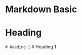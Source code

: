 # Markdown Basic

# Heading

```# Heading 1``` # Heading 1
<!-- ```# Heading 2```
 ## Heading 2
```# Heading 3```
 ### Heading 3
```# Heading 4```
 #### Heading 4
```# Heading 5```
 ##### Heading 5
```# Heading 6```
 ###### Heading 6 -->